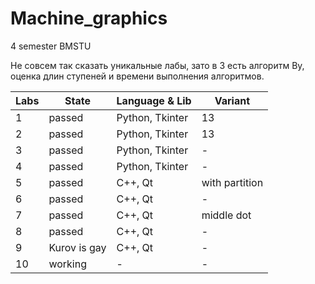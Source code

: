 # Machine_graphics
4 semester BMSTU

Не совсем так сказать уникальные лабы, зато в 3 есть алгоритм Ву, оценка длин ступеней и времени выполнения алгоритмов.

| Labs | State | Language & Lib | Variant |
| --- | --- | --- | --- |
| 1 | passed | Python, Tkinter | 13 |
| 2 | passed | Python, Tkinter | 13 |
| 3 | passed | Python, Tkinter | - |
| 4 | passed | Python, Tkinter | - |
| 5 | passed | C++, Qt | with partition |
| 6 | passed | C++, Qt | - |
| 7 | passed | C++, Qt | middle dot |
| 8 | passed | C++, Qt | - |
| 9 | Kurov is gay | C++, Qt | - |
| 10 | working | - | - |
